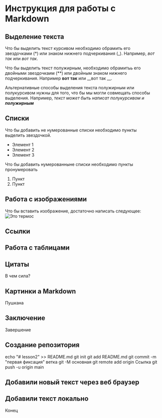 # Инструкция для работы с Markdown

## Выделение текста
 Что бы выделить текст курсивом необходимо обрамить его звездочками (*) или знаком нижнего подчеркивания (_). Например, *вот так* или _вот так_. 

 Что бы выделить текст полужирным, необходимо обрамитьь его двойными звездочкаим (**) или двойным знаком нижнего подчеркивания. Например **вот так** или __вот так __. 

 Альтернативные способы выделения текста полужирным или полукурсивом нужны для того, что бы мы могли совмещать способы выделения. Например, _текст может быть написат полукурсивом и **полужирным**_
## Списки

Что бы добавить не нумерованные списки необходимо пункты выделить звездочкой.
* Элемент 1
* Элемент 2
* Элемент 3

Что бы добавить нумерованныне списки необходимо пункты пронумеровать
1. Пункт
2. Пункт

## Работа с изображениями
Что бы вставить изображение, достаточно написать следующее:
![Это термос](Термос.jpg)

## Ссылки

## Работа с таблицами

## Цитаты
В чем сила?

## Картинки а Markdown


 Пушкана
## Заключение 
 Завершение

 ## Создание репозитория 

echo "# lesson2" >> README.md 
git init
git add README.md 
git commit -m "первая фиксация"
ветка git -M основная
git remote add origin Cсылка
git push -u origin main

## Добавили новый текст через веб браузер

## Добавили текст локально
Конец
